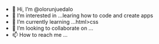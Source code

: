 - 👋 Hi, I’m @olorunjuedalo
- 👀 I’m interested in ...learing how to code and create apps 
- 🌱 I’m currently learning ...html>css
- 💞️ I’m looking to collaborate on ...
- 📫 How to reach me ...

<!---
olorunjuedalo/olorunjuedalo is a ✨ special ✨ repository because its `README.md` (this file) appears on your GitHub profile.
You can click the Preview link to take a look at your changes.
--->
